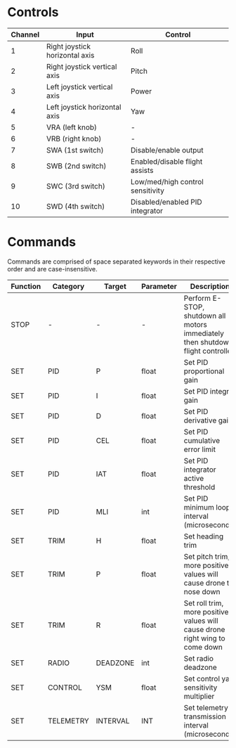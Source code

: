 # Controls

| Channel | Input                          | Control                          |
| ------- | ------------------------------ | -------------------------------- |
| 1       | Right joystick horizontal axis | Roll                             |
| 2       | Right joystick vertical axis   | Pitch                            |
| 3       | Left joystick vertical axis    | Power                            |
| 4       | Left joystick horizontal axis  | Yaw                              |
| 5       | VRA (left knob)                | -                                |
| 6       | VRB (right knob)               | -                                |
| 7       | SWA (1st switch)               | Disable/enable output            |
| 8       | SWB (2nd switch)               | Enabled/disable flight assists   |
| 9       | SWC (3rd switch)               | Low/med/high control sensitivity |
| 10      | SWD (4th switch)               | Disabled/enabled PID integrator  |

# Commands

Commands are comprised of space separated keywords in their respective order and are case-insensitive.

| Function | Category  | Target   | Parameter | Description                                                                     |
| -------- | --------- | -------- | --------- | ------------------------------------------------------------------------------- |
| STOP     | -         | -        | -         | Perform E-STOP, shutdown all motors immediately then shutdown flight controller |
| SET      | PID       | P        | float     | Set PID proportional gain                                                       |
| SET      | PID       | I        | float     | Set PID integral gain                                                           |
| SET      | PID       | D        | float     | Set PID derivative gain                                                         |
| SET      | PID       | CEL      | float     | Set PID cumulative error limit                                                  |
| SET      | PID       | IAT      | float     | Set PID integrator active threshold                                             |
| SET      | PID       | MLI      | int       | Set PID minimum loop interval (microseconds)                                    |
| SET      | TRIM      | H        | float     | Set heading trim                                                                |
| SET      | TRIM      | P        | float     | Set pitch trim, more positive values will cause drone to nose down              |
| SET      | TRIM      | R        | float     | Set roll trim, more positive values will cause drone right wing to come down    |
| SET      | RADIO     | DEADZONE | int       | Set radio deadzone                                                              |
| SET      | CONTROL   | YSM      | float     | Set control yaw sensitivity multiplier                                          |
| SET      | TELEMETRY | INTERVAL | INT       | Set telemetry transmission interval (microseconds)                              |
